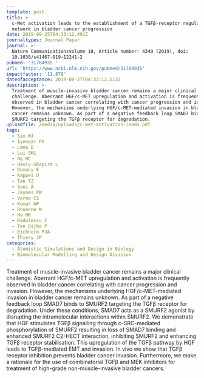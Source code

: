 ```yaml
---
template: post
title: >-
  c-Met activation leads to the establishment of a TGFβ-receptor regulatory
  network in bladder cancer progression
date: 2019-09-25T04:33:12.491Z
journaltypes: Journal Paper
journal: >-
  Nature Communicationsvolume 10, Article number: 4349 (2019), doi:
  10.1038/s41467-019-12241-2
pubmed: '31704935 '
url: 'https://www.ncbi.nlm.nih.gov/pubmed/31704935'
impactfactor: '11.878'
dateofacceptance: 2019-08-27T04:33:12.513Z
description: >-
  Treatment of muscle-invasive bladder cancer remains a major clinical
  challenge. Aberrant HGF/c-MET upregulation and activation is frequently
  observed in bladder cancer correlating with cancer progression and invasion.
  However, the mechanisms underlying HGF/c-MET-mediated invasion in bladder
  cancer remains unknown. As part of a negative feedback loop SMAD7 binds to
  SMURF2 targeting the TGFβ receptor for degradation. 
uploadfile: /media/uploads/c-met-activation-leads.pdf
tags:
  - Sim WJ
  - Iyengar PV
  - Lama D
  - Lui SKL
  - Ng HC
  - Haviv-Shapira L
  - Domany E
  - Kappei D
  - Tan TZ
  - Saei A
  - Jaynes PW
  - Verma CS
  - Kumar AP
  - Rouanne M
  - Ha HK
  - Radulescu C
  - Ten Dijke P
  - Eichhorn PJA
  - Thiery JP
categories:
  - Atomistic Simulations and Design in Biology
  - Biomolecular Modelling and Design Division
---
```

Treatment of muscle-invasive bladder cancer remains a major clinical challenge. Aberrant HGF/c-MET upregulation and activation is frequently observed in bladder cancer correlating with cancer progression and invasion. However, the mechanisms underlying HGF/c-MET-mediated invasion in bladder cancer remains unknown. As part of a negative feedback loop SMAD7 binds to SMURF2 targeting the TGFβ receptor for degradation. Under these conditions, SMAD7 acts as a SMURF2 agonist by disrupting the intramolecular interactions within SMURF2. We demonstrate that HGF stimulates TGFβ signalling through c-SRC-mediated phosphorylation of SMURF2 resulting in loss of SMAD7 binding and enhanced SMURF2 C2-HECT interaction, inhibiting SMURF2 and enhancing TGFβ receptor stabilisation. This upregulation of the TGFβ pathway by HGF leads to TGFβ-mediated EMT and invasion. In vivo we show that TGFβ receptor inhibition prevents bladder cancer invasion. Furthermore, we make a rationale for the use of combinatorial TGFβ and MEK inhibitors for treatment of high-grade non-muscle-invasive bladder cancers.

